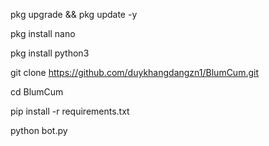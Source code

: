pkg upgrade && pkg update -y

pkg install nano

pkg install python3

git clone https://github.com/duykhangdangzn1/BlumCum.git

cd BlumCum

pip install -r requirements.txt

python bot.py
